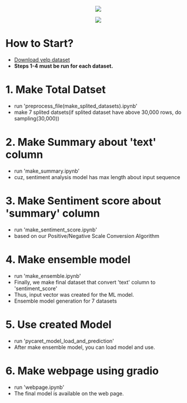 <p align="center">
  <img src="https://github.com/Bae-hong-seob/NLP_project/assets/49437396/232c7e24-c7c2-4a24-918b-b31db569dcc6">
</p>

<p align="center">
  <img src="https://github.com/Bae-hong-seob/NLP_project/assets/49437396/5bf8d06b-c9c6-4336-96bf-1a9768b5ec0a">
</p>


# How to Start?
- [Download yelp dataset](https://www.yelp.com/dataset/download)  
- **Steps 1-4 must be run for each dataset.**

# 1. Make Total Datset
- run 'preprocess_file(make_splited_datasets).ipynb'
- make 7 splited datsets(if splited dataset have above 30,000 rows, do sampling(30,000)) 

# 2. Make Summary about 'text' column
- run 'make_summary.ipynb'
- cuz, sentiment analysis model has max length about input sequence

# 3. Make Sentiment score about 'summary' column
- run 'make_sentiment_score.ipynb'
- based on our Positive/Negative Scale Conversion Algorithm

# 4. Make ensemble model
- run 'make_ensemble.ipynb'
- Finally, we make final dataset that convert 'text' column to 'sentiment_score'
- Thus, input vector was created for the ML model.
- Ensemble model generation for 7 datasets

# 5. Use created Model
- run 'pycaret_model_load_and_prediction'
- After make ensemble model, you can load model and use.

# 6. Make webpage using gradio
- run 'webpage.ipynb'
- The final model is available on the web page.
